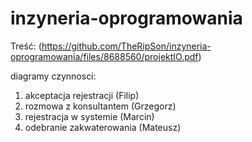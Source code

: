 # inzyneria-oprogramowania

Treść:  (https://github.com/TheRipSon/inzyneria-oprogramowania/files/8688560/projektIO.pdf)

diagramy czynnosci:
  1. akceptacja rejestracji (Filip)
  2. rozmowa z konsultantem (Grzegorz)
  3. rejestracja w systemie (Marcin)
  4. odebranie zakwaterowania (Mateusz)
